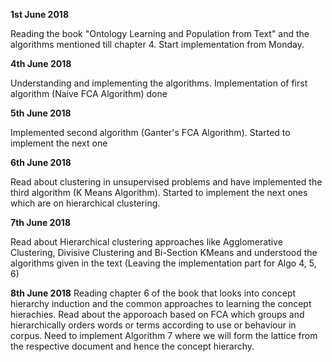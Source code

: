 **1st June 2018**

Reading the book "Ontology Learning and Population from Text" and the algorithms mentioned till chapter 4.
Start implementation from Monday.

**4th June 2018**

Understanding and implementing the algorithms. Implementation of first algorithm (Naive FCA Algorithm) done

**5th June 2018**

Implemented second algorithm (Ganter's FCA Algorithm). Started to implement the next one

**6th June 2018**

Read about clustering in unsupervised problems and have implemented the third algorithm (K Means Algorithm). Started to implement the next ones which are on hierarchical clustering.

**7th June 2018**

Read about Hierarchical clustering approaches like Agglomerative Clustering, Divisive Clustering and Bi-Section KMeans and understood the algorithms given in the text (Leaving the implementation part for Algo 4, 5, 6) 

**8th June 2018**
Reading chapter 6 of the book that looks into concept hierarchy induction and the common approaches to learning the concept hierachies.
Read about the apporoach based on FCA which groups and hierarchically orders words or terms according to use or behaviour in corpus. Need to implement Algorithm 7 where we will form the lattice from the respective document and hence the concept hierarchy. 

